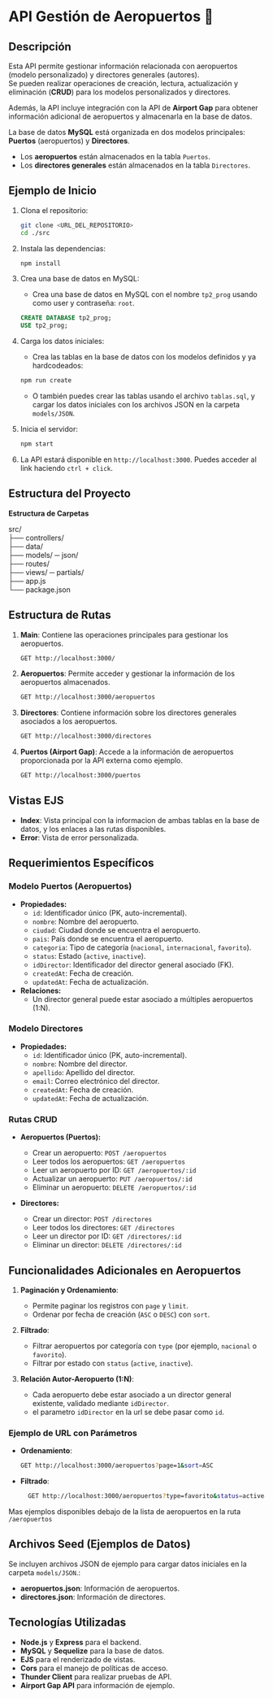 # API Gestión de Aeropuertos 🛫

## Descripción
Esta API permite gestionar información relacionada con aeropuertos (modelo personalizado) y directores generales (autores).  
Se pueden realizar operaciones de creación, lectura, actualización y eliminación (**CRUD**) para los modelos personalizados y directores.

Además, la API incluye integración con la API de **Airport Gap** para obtener información adicional de aeropuertos y almacenarla en la base de datos.

La base de datos **MySQL** está organizada en dos modelos principales: **Puertos** (aeropuertos) y **Directores**.  
- Los **aeropuertos** están almacenados en la tabla `Puertos`.
- Los **directores generales** están almacenados en la tabla `Directores`.

## Ejemplo de Inicio
1. Clona el repositorio:
   ```bash
   git clone <URL_DEL_REPOSITORIO>
   cd ./src 
   ```
2. Instala las dependencias:
   ```bash
   npm install
   ```
3. Crea una base de datos en MySQL:
    - Crea una base de datos en MySQL con el nombre `tp2_prog` usando como user y contraseña: `root`.
    ```sql
    CREATE DATABASE tp2_prog;
    USE tp2_prog; 
    ```

4. Carga los datos iniciales:
   - Crea las tablas en la base de datos con los modelos definidos y ya hardcodeados: 
   ```bash
   npm run create  
   ```
   - O también puedes crear las tablas usando el archivo `tablas.sql`, y cargar los datos iniciales con los archivos JSON en la carpeta `models/JSON`.

5. Inicia el servidor:
   ```bash
   npm start
   ```

6. La API estará disponible en `http://localhost:3000`. Puedes acceder al link haciendo `ctrl + click`. 

## Estructura del Proyecto
**Estructura de Carpetas**

src/<br>
├── controllers/<br>
├── data/<br>
├── models/ ─ json/<br>
├── routes/<br>
├── views/ ─ partials/<br>
├── app.js<br>
└── package.json

## Estructura de Rutas
1. **Main**: Contiene las operaciones principales para gestionar los aeropuertos.
   ```bash
   GET http://localhost:3000/
   ```

2. **Aeropuertos**: Permite acceder y gestionar la información de los aeropuertos almacenados.
   ```bash
   GET http://localhost:3000/aeropuertos
   ```

3. **Directores**: Contiene información sobre los directores generales asociados a los aeropuertos.
   ```bash
   GET http://localhost:3000/directores
   ```

4. **Puertos (Airport Gap)**: Accede a la información de aeropuertos proporcionada por la API externa como ejemplo.
   ```bash
   GET http://localhost:3000/puertos
   ```

## Vistas EJS
- **Index**: Vista principal con la informacion de ambas tablas en la base de datos, y los enlaces a las rutas disponibles.
- **Error**: Vista de error personalizada.

## Requerimientos Específicos

### **Modelo Puertos (Aeropuertos)**
- **Propiedades:**
  - `id`: Identificador único (PK, auto-incremental).
  - `nombre`: Nombre del aeropuerto.
  - `ciudad`: Ciudad donde se encuentra el aeropuerto.
  - `pais`: País donde se encuentra el aeropuerto.
  - `categoria`: Tipo de categoría (`nacional`, `internacional`, `favorito`).
  - `status`: Estado (`active`, `inactive`).
  - `idDirector`: Identificador del director general asociado (FK).
  - `createdAt`: Fecha de creación.
  - `updatedAt`: Fecha de actualización.
- **Relaciones:**
  - Un director general puede estar asociado a múltiples aeropuertos (1:N).

### **Modelo Directores**
- **Propiedades:**
  - `id`: Identificador único (PK, auto-incremental).
  - `nombre`: Nombre del director.
  - `apellido`: Apellido del director.
  - `email`: Correo electrónico del director.
  - `createdAt`: Fecha de creación.
  - `updatedAt`: Fecha de actualización.

### **Rutas CRUD**
- **Aeropuertos (Puertos):**
  - Crear un aeropuerto: `POST /aeropuertos`
  - Leer todos los aeropuertos: `GET /aeropuertos`
  - Leer un aeropuerto por ID: `GET /aeropuertos/:id`
  - Actualizar un aeropuerto: `PUT /aeropuertos/:id`
  - Eliminar un aeropuerto: `DELETE /aeropuertos/:id`

- **Directores:**
  - Crear un director: `POST /directores`
  - Leer todos los directores: `GET /directores`
  - Leer un director por ID: `GET /directores/:id`
  - Eliminar un director: `DELETE /directores/:id`

## Funcionalidades Adicionales en Aeropuertos
1. **Paginación y Ordenamiento**:
   - Permite paginar los registros con `page` y `limit`.
   - Ordenar por fecha de creación (`ASC` o `DESC`) con `sort`.

2. **Filtrado**:
   - Filtrar aeropuertos por categoría con `type` (por ejemplo, `nacional` o `favorito`).
   - Filtrar por estado con `status` (`active`, `inactive`).

3. **Relación Autor-Aeropuerto (1:N)**:
   - Cada aeropuerto debe estar asociado a un director general existente, validado mediante `idDirector`.
   - el parametro `idDirector` en la url se debe pasar como `id`. 

### Ejemplo de URL con Parámetros
- **Ordenamiento**:
  ```bash
  GET http://localhost:3000/aeropuertos?page=1&sort=ASC
  ```
- **Filtrado**:
  ```bash
    GET http://localhost:3000/aeropuertos?type=favorito&status=active&id=1

Mas ejemplos disponibles debajo de la lista de aeropuertos en la ruta `/aeropuertos`  

## Archivos Seed (Ejemplos de Datos) 
Se incluyen archivos JSON de ejemplo para cargar datos iniciales en la carpeta `models/JSON`.:
- **aeropuertos.json**: Información de aeropuertos.
- **directores.json**: Información de directores.

## Tecnologías Utilizadas
- **Node.js** y **Express** para el backend.
- **MySQL** y **Sequelize** para la base de datos.
- **EJS** para el renderizado de vistas.
- **Cors** para el manejo de políticas de acceso.
- **Thunder Client** para realizar pruebas de API.
- **Airport Gap API** para información de ejemplo.
